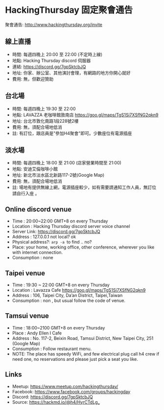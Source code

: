 
# HackingThursday 固定聚會通告

聚會通告: <http://www.hackingthursday.org/invite>


## 線上直播

* 時間: 每週四晚上 20:00 至 22:00 (不定時上線)
* 地點: Hacking Thursday discord 伺服器
* 連結: <https://discord.gg/7gpSktcbJQ>
* 地址: 你家、辦公室、其他演討會理，有網路的地方你開心就好
* 費用: 無，但歡迎贊助

## 台北場

* 時間: 每週四晚上 19:30 至 22:00 
* 地點: LAVAZZA 老咖啡館敦南店 <https://goo.gl/maps/TgS1Si7XSfNG2qkn9>
* 地址: 台北市敦化南路1段228號2樓
* 費用: 無，須配合場地低消
* 註: 有訂位，跟店員是"參加H4聚會"即可。少數座位有電源插座 

## 淡水場

* 時間: 每週四晚上 18:00 至 21:00 (店家營業時間至 21:00)
* 地點: 安迪艾倫咖啡小館
* 地址: 新北市淡水區北新路117-2號(Google Map)
* 費用: 無，須配合場地低消
* 註: 場地有提供無線上網，電源插座較少，如有需要請通知工作人員，無訂位請自行入座 。
 

## Online discord venue 

* Time : 20:00~22:00 GMT+8 on every Thursday
* Location : Hacking Thursday discord server voice channel 
* Server Link: <https://discord.gg/7gpSktcbJQ>
* Address : 127.0.0.1 not local? ok
* Physical address?: ```arp -a ```to find .. no? 
* Place: your home, working office, other conference, wherever you like with internet connection.
* Consumption : none 

## Taipei venue

* Time : 19:30 ~ 22:00 GMT+8 on every Thursday
* Location : Lavazza Cafe <https://goo.gl/maps/TgS1Si7XSfNG2qkn9>
* Address : 106, Taipei City, Da’an District, Taipei,Taiwan
* Consumption : non , but usual follow the code of venue.

## Tamsui venue

* Time : 18:00~2100 GMT+8 on every Thursday
* Place : Andy Ellen I Cafe
* Address : No. 117-2, Beixin Road, Tamsui District, New Taipei City, 251 (Google Map)
* Consumption : Follow restaurant menu.
* NOTE: The place has speedy WiFi, and few electrical plug call h4 crew if need one, no reservations and please just  pick a seat you like.


## Links

- Meetup: <https://www.meetup.com/hackingthursday/>
- Facebook: <https://www.facebook.com/groups/hackingday>
- Discord: <https://discord.gg/7gpSktcbJQ>
- Source: <https://hackmd.io/@h4/HyrCTdLg_>
